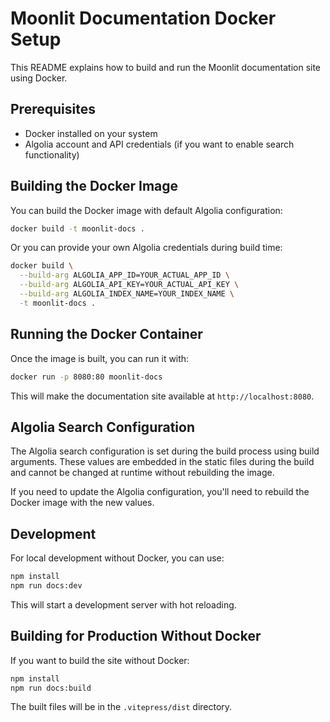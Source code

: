 # Moonlit Documentation Docker Setup

This README explains how to build and run the Moonlit documentation site using Docker.

## Prerequisites

- Docker installed on your system
- Algolia account and API credentials (if you want to enable search functionality)

## Building the Docker Image

You can build the Docker image with default Algolia configuration:

```bash
docker build -t moonlit-docs .
```

Or you can provide your own Algolia credentials during build time:

```bash
docker build \
  --build-arg ALGOLIA_APP_ID=YOUR_ACTUAL_APP_ID \
  --build-arg ALGOLIA_API_KEY=YOUR_ACTUAL_API_KEY \
  --build-arg ALGOLIA_INDEX_NAME=YOUR_INDEX_NAME \
  -t moonlit-docs .
```

## Running the Docker Container

Once the image is built, you can run it with:

```bash
docker run -p 8080:80 moonlit-docs
```

This will make the documentation site available at `http://localhost:8080`.

## Algolia Search Configuration

The Algolia search configuration is set during the build process using build arguments. These values are embedded in the static files during the build and cannot be changed at runtime without rebuilding the image.

If you need to update the Algolia configuration, you'll need to rebuild the Docker image with the new values.

## Development

For local development without Docker, you can use:

```bash
npm install
npm run docs:dev
```

This will start a development server with hot reloading.

## Building for Production Without Docker

If you want to build the site without Docker:

```bash
npm install
npm run docs:build
```

The built files will be in the `.vitepress/dist` directory.

